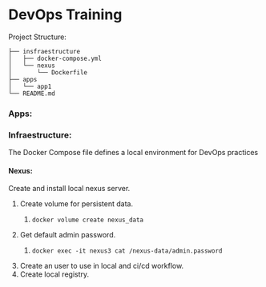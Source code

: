 # DevOps Training



Project Structure:

```plaintext
├── insfraestructure
│   ├── docker-compose.yml
│   └── nexus
│       └── Dockerfile
├── apps
│   └── app1
└── README.md

```

### Apps:

### Infraestructure:

The Docker Compose file defines a local environment for DevOps practices

#### Nexus:

Create and install local nexus server.

1. Create volume for persistent data.
   1. ```
      docker volume create nexus_data
      ```
2. Get default admin password.
   1. ```
      docker exec -it nexus3 cat /nexus-data/admin.password
      ```
3. Create an user to use in local and ci/cd workflow.
4. Create local registry.
